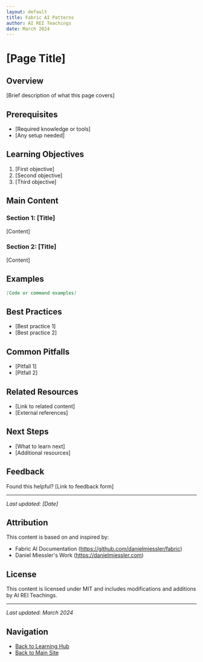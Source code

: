 ```yaml
---
layout: default
title: Fabric AI Patterns
author: AI REI Teachings
date: March 2024
---
```


# [Page Title]

## Overview
[Brief description of what this page covers]

## Prerequisites
- [Required knowledge or tools]
- [Any setup needed]

## Learning Objectives
1. [First objective]
2. [Second objective]
3. [Third objective]

## Main Content
### Section 1: [Title]
[Content]

### Section 2: [Title]
[Content]

## Examples
```markdown
[Code or command examples]
```

## Best Practices
- [Best practice 1]
- [Best practice 2]

## Common Pitfalls
- [Pitfall 1]
- [Pitfall 2]

## Related Resources
- [Link to related content]
- [External references]

## Next Steps
- [What to learn next]
- [Additional resources]

## Feedback
Found this helpful? [Link to feedback form]

---
*Last updated: [Date]* 

## Attribution
This content is based on and inspired by:
- Fabric AI Documentation (https://github.com/danielmiessler/fabric)
- Daniel Miessler's Work (https://danielmiessler.com)

## License
This content is licensed under MIT and includes modifications and additions by AI REI Teachings.

---
*Last updated: March 2024*

## Navigation
- [Back to Learning Hub](../index.md)
- [Back to Main Site](/)
